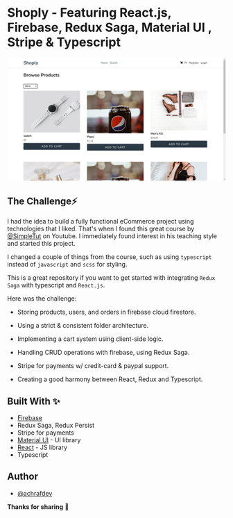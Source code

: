 # Shoply - Featuring React.js, Firebase, Redux Saga, Material UI , Stripe & Typescript

![Shoply design preview image](./public/design/preview.png)

## The Challenge⚡️

I had the idea to build a fully functional eCommerce project using technologies that I liked. That's when I found this great course by [@SimpleTut](https://www.youtube.com/@SimpleTut) on Youtube. I immediately found interest in his teaching style and started this project.

I changed a couple of things from the course, such as using `typescript` instead of `javascript` and `scss` for styling.

This is a great repository if you want to get started with integrating `Redux Saga` with typescript and `React.js`.

Here was the challenge:

- Storing products, users, and orders in firebase cloud firestore.
- Using a strict & consistent folder architecture.
- Implementing a cart system using client-side logic.
- Handling CRUD operations with firebase, using Redux Saga.
- Stripe for payments w/ credit-card & paypal support.

- Creating a good harmony between React, Redux and Typescript.

## Built With ✨

- [Firebase](https://firebase.google.com/)
- Redux Saga, Redux Persist
- Stripe for payments
- [Material UI](https://mui.com/) - UI library
- [React](https://reactjs.org/) - JS library
- Typescript

## Author

- [@achrafdev](https://achrafdev.com)

**Thanks for sharing** 🚀
